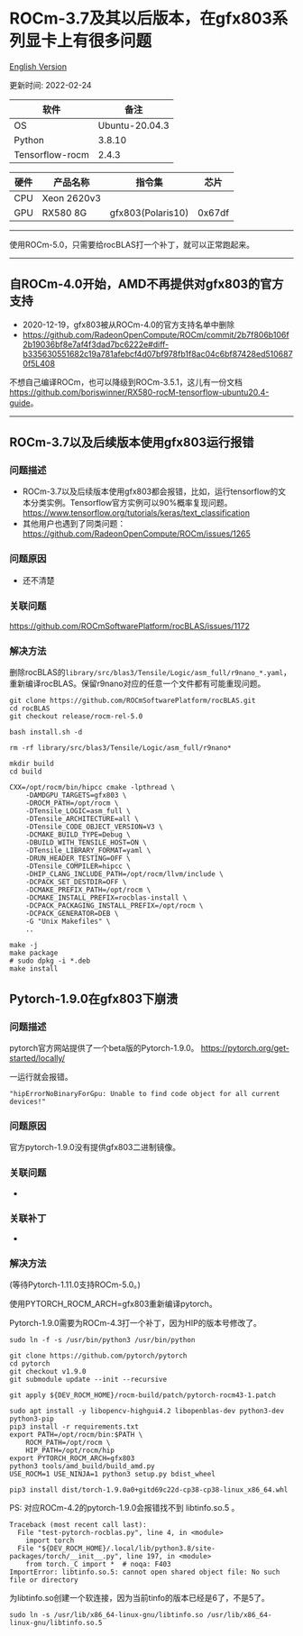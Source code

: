 
# ROCm-3.7及其以后版本，在gfx803系列显卡上有很多问题

[English Version](README.md)

更新时间: 2022-02-24

|软件           |备注          |
|---------------|--------------|
|OS             |Ubuntu-20.04.3|
|Python         |3.8.10        |
|Tensorflow-rocm|2.4.3         |

|硬件    |产品名称    |指令集           |芯片   |
|--------|------------|-----------------|-------|
|CPU     |Xeon 2620v3 |                 |       |
|GPU     |RX580 8G    |gfx803(Polaris10)|0x67df |

---

使用ROCm-5.0，只需要给rocBLAS打一个补丁，就可以正常跑起来。

---

## 自ROCm-4.0开始，AMD不再提供对gfx803的官方支持

* 2020-12-19，gfx803被从ROCm-4.0的官方支持名单中删除
* <https://github.com/RadeonOpenCompute/ROCm/commit/2b7f806b106f2b19036bf8e7af4f3dad7bc6222e#diff-b335630551682c19a781afebcf4d07bf978fb1f8ac04c6bf87428ed5106870f5L408>

不想自己编译ROCm，也可以降级到ROCm-3.5.1，这儿有一份文档<https://github.com/boriswinner/RX580-rocM-tensorflow-ubuntu20.4-guide>。

---

## ROCm-3.7以及后续版本使用gfx803运行报错

### 问题描述

* ROCm-3.7以及后续版本使用gfx803都会报错，比如，运行tensorflow的文本分类实例。Tensorflow官方实例可以90%概率复现问题。 <https://www.tensorflow.org/tutorials/keras/text_classification>
* 其他用户也遇到了同类问题： <https://github.com/RadeonOpenCompute/ROCm/issues/1265>

### 问题原因

* 还不清楚

### 关联问题

<https://github.com/ROCmSoftwarePlatform/rocBLAS/issues/1172>

### 解决方法

删除rocBLAS的`library/src/blas3/Tensile/Logic/asm_full/r9nano_*.yaml`，重新编译rocBLAS。保留r9nano对应的任意一个文件都有可能重现问题。

```
git clone https://github.com/ROCmSoftwarePlatform/rocBLAS.git
cd rocBLAS
git checkout release/rocm-rel-5.0

bash install.sh -d

rm -rf library/src/blas3/Tensile/Logic/asm_full/r9nano*

mkdir build
cd build

CXX=/opt/rocm/bin/hipcc cmake -lpthread \
    -DAMDGPU_TARGETS=gfx803 \
    -DROCM_PATH=/opt/rocm \
    -DTensile_LOGIC=asm_full \
    -DTensile_ARCHITECTURE=all \
    -DTensile_CODE_OBJECT_VERSION=V3 \
    -DCMAKE_BUILD_TYPE=Debug \
    -DBUILD_WITH_TENSILE_HOST=ON \
    -DTensile_LIBRARY_FORMAT=yaml \
    -DRUN_HEADER_TESTING=OFF \
    -DTensile_COMPILER=hipcc \
    -DHIP_CLANG_INCLUDE_PATH=/opt/rocm/llvm/include \
    -DCPACK_SET_DESTDIR=OFF \
    -DCMAKE_PREFIX_PATH=/opt/rocm \
    -DCMAKE_INSTALL_PREFIX=rocblas-install \
    -DCPACK_PACKAGING_INSTALL_PREFIX=/opt/rocm \
    -DCPACK_GENERATOR=DEB \
    -G "Unix Makefiles" \
    ..

make -j
make package
# sudo dpkg -i *.deb
make install

```

## Pytorch-1.9.0在gfx803下崩溃

### 问题描述

pytorch官方网站提供了一个beta版的Pytorch-1.9.0。
<https://pytorch.org/get-started/locally/>

一运行就会报错。

```
"hipErrorNoBinaryForGpu: Unable to find code object for all current devices!"

```

### 问题原因

官方pytorch-1.9.0没有提供gfx803二进制镜像。

### 关联问题

-

### 关联补丁

-

### 解决方法

(等待Pytorch-1.11.0支持ROCm-5.0。)

使用PYTORCH_ROCM_ARCH=gfx803重新编译pytorch。

Pytorch-1.9.0需要为ROCm-4.3打一个补丁，因为HIP的版本号修改了。

```
sudo ln -f -s /usr/bin/python3 /usr/bin/python

git clone https://github.com/pytorch/pytorch
cd pytorch
git checkout v1.9.0
git submodule update --init --recursive

git apply ${DEV_ROCM_HOME}/rocm-build/patch/pytorch-rocm43-1.patch

sudo apt install -y libopencv-highgui4.2 libopenblas-dev python3-dev python3-pip
pip3 install -r requirements.txt
export PATH=/opt/rocm/bin:$PATH \
    ROCM_PATH=/opt/rocm \
    HIP_PATH=/opt/rocm/hip
export PYTORCH_ROCM_ARCH=gfx803
python3 tools/amd_build/build_amd.py
USE_ROCM=1 USE_NINJA=1 python3 setup.py bdist_wheel

pip3 install dist/torch-1.9.0a0+gitd69c22d-cp38-cp38-linux_x86_64.whl

```

PS: 对应ROCm-4.2的pytorch-1.9.0会报错找不到 libtinfo.so.5 。

```
Traceback (most recent call last):
  File "test-pytorch-rocblas.py", line 4, in <module>
    import torch
  File "${DEV_ROCM_HOME}/.local/lib/python3.8/site-packages/torch/__init__.py", line 197, in <module>
    from torch._C import *  # noqa: F403
ImportError: libtinfo.so.5: cannot open shared object file: No such file or directory

```

为libtinfo.so创建一个软连接，因为当前tinfo的版本已经是6了，不是5了。

```
sudo ln -s /usr/lib/x86_64-linux-gnu/libtinfo.so /usr/lib/x86_64-linux-gnu/libtinfo.so.5

```
